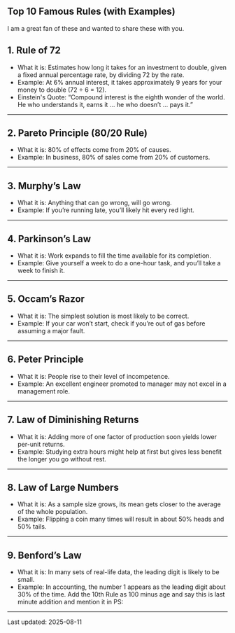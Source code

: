 ## Top 10 Famous Rules (with Examples)


I am a great fan of these and wanted to share these with you.


## 1\. Rule of 72

* What it is: Estimates how long it takes for an investment to double, given a fixed annual percentage rate, by dividing 72 by the rate.  
* Example: At 6% annual interest, it takes approximately 9 years for your money to double (72 ÷ 6 \= 12).  
* Einstein's Quote: “Compound interest is the eighth wonder of the world. He who understands it, earns it ... he who doesn’t ... pays it.”

---

## 2\. Pareto Principle (80/20 Rule)

* What it is: 80% of effects come from 20% of causes.  
* Example: In business, 80% of sales come from 20% of customers.

---

## 3\. Murphy’s Law

* What it is: Anything that can go wrong, will go wrong.  
* Example: If you’re running late, you’ll likely hit every red light.

---

## 4\. Parkinson’s Law

* What it is: Work expands to fill the time available for its completion.  
* Example: Give yourself a week to do a one-hour task, and you’ll take a week to finish it.

---

## 5\. Occam’s Razor

* What it is: The simplest solution is most likely to be correct.  
* Example: If your car won’t start, check if you’re out of gas before assuming a major fault.

---

## 6\. Peter Principle

* What it is: People rise to their level of incompetence.  
* Example: An excellent engineer promoted to manager may not excel in a management role.

---

## 7\. Law of Diminishing Returns

* What it is: Adding more of one factor of production soon yields lower per-unit returns.  
* Example: Studying extra hours might help at first but gives less benefit the longer you go without rest.

---

## 8\. Law of Large Numbers

* What it is: As a sample size grows, its mean gets closer to the average of the whole population.  
* Example: Flipping a coin many times will result in about 50% heads and 50% tails.

---

## 9\. Benford’s Law

* What it is: In many sets of real-life data, the leading digit is likely to be small.  
* Example: In accounting, the number 1 appears as the leading digit about 30% of the time.
Add the 10th Rule as 100 minus age and say this is last minute addition and mention it in PS:   
---

Last updated: 2025-08-11
